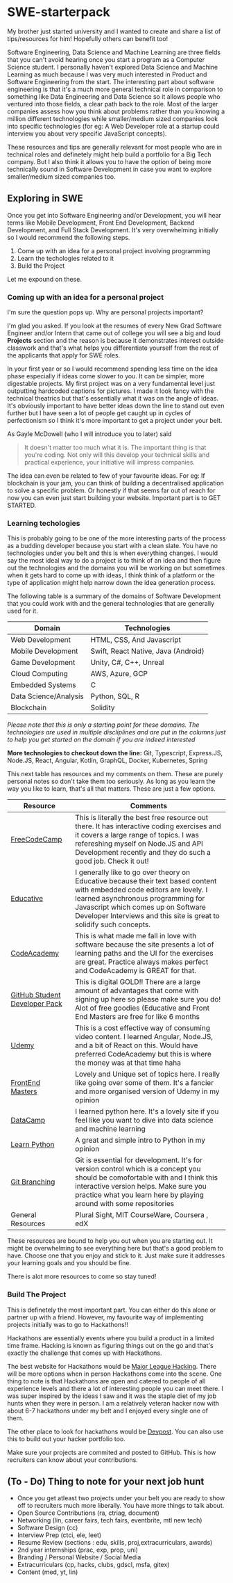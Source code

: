 # SWE-starterpack
My brother just started university and I wanted to create and share a list of tips/resources for him! Hopefully others can benefit too!

Software Engineering, Data Science and Machine Learning are three fields that you can't avoid hearing once you start a program as a Computer Science student. I personally haven't explored Data Science and Machine Learning as much because I was very much interested in Product and Software Engineering from the start. The interesting part about software engineering is that it's a much more general technical role in comparison to something like Data Engineering and Data Science so it allows people who ventured into those fields, a clear path back to the role. Most of the larger companies assess how you think about problems rather than you knowing a million different technologies while smaller/medium sized companies look into specific technologies (for eg: A Web Developer role at a startup could interview you about very specific JavaScript concepts). 

These resources and tips are generally relevant for most people who are in technical roles and definetely might help build a portfolio for a Big Tech company. But I also think it allows you to have the option of being more technically sound in Software Development in case you want to explore smaller/medium sized companies too.

## Exploring in SWE

Once you get into Software Engineering and/or Development, you will hear terms like Mobile Development, Front End Development, Backend Development, and Full Stack Development. It's very overwhelming initially so I would recommend the following steps.

1. Come up with an idea for a personal project involving programming
1. Learn the techologies related to it 
1. Build the Project

Let me expound on these. 

### Coming up with an idea for a personal project

I'm sure the question pops up. Why are personal projects important? 

I'm glad you asked. If you look at the resumes of every New Grad Software Engineer and/or Intern that came out of college you will see a big and loud **Projects** section and the reason is because it demonstrates interest outside classwork and that's what helps you differentiate yourself from the rest of the applicants that apply for SWE roles. 

In your first year or so I would recommend spending less time on the idea phase especially if ideas come slower to you. It can be simpler, more digestable projects. My first project was on a very fundamental level just outputting hardcoded captions for pictures. I made it look fancy with the technical theatrics but that's essentially what it was on the angle of ideas. It's obviously important to have better ideas down the line to stand out even further but I have seen a lot of people get caught up in cycles of perfectionism so I think it's more important to get a project under your belt. 

As Gayle McDowell (who I will introduce you to later) said 
> It doesn't matter too much what it is. The important thing is that you're coding. Not only will this develop your technical skills and practical experience, your initiative will impress companies. 

The idea can even be related to few of your favourite ideas. For eg: If blockchain is your jam, you can think of building a decentralised application to solve a specific problem. Or honestly if that seems far out of reach for now you can even just start building your website. Important part is to GET STARTED. 


### Learning techologies

This is probably going to be one of the more interesting parts of the process as a budding developer because you start with a clean slate. You have no technologies under you belt and this is when everything changes. I would say the most ideal way to do a project is to think of an idea and then figure out the technologies and the domains you will be working on but sometimes when it gets hard to come up with ideas, I think think of a platform or the type of application might help narrow down the idea generation process. 

The following table is a summary of the domains of Software Development that you could work with and the general technologies that are generally used for it.

Domain | Technologies |
-------|--------------
Web Development | HTML, CSS, And Javascript
Mobile Development |  Swift, React Native, Java (Android)
Game Development | Unity, C#, C++, Unreal
Cloud Computing | AWS, Azure, GCP
Embedded Systems | C 
Data Science/Analysis | Python, SQL, R
Blockchain | Solidity

*Please note that this is only a starting point for these domains. The technologies are used in multiple discliplines and are put in the columns just to help you get started on the domain if you are indeed interested*

**More technologies to checkout down the line:** Git, Typescript, Express.JS, Node.JS, React, Angular, Kotlin, GraphQL, Docker, Kubernetes, Spring

This next table has resources and my comments on them. These are purely personal notes so don't take them too seriously. As long as you learn the way you like to learn, that's all that matters. These are just a few options.

Resource | Comments
-------- | ----------
[FreeCodeCamp](https://www.freecodecamp.org/learn/) | This is literally the best free resource out there. It has interactive coding exercises and it covers a large range of topics. I was refereshing myself on Node.JS and API Development recently and they do such a good job. Check it out!
[Educative](https://www.educative.io) | I generally like to go over theory on Educative because their text based content with embedded code editors are lovely. I learned asynchronous programming for Javascript which comes up on Software Developer Interviews and this site is great to solidify such concepts.
[CodeAcademy](https://www.codecademy.com/learn) | This is what made me fall in love with software because the site presents a lot of learning paths and the UI for the exercises are great. Practice always makes perfect and CodeAcademy is GREAT for that.
[GitHub Student Developer Pack](https://education.github.com/pack) | This is digital GOLD!! There are a large amount of advantages that come with signing up here so please make sure you do! Alot of free goodies (Educative and Front End Masters are free for like 6 months
[Udemy](https://www.udemy.com/)| This is a cost effective way of consuming video content. I learned Angular, Node.JS, and a bit of React on this. Would have preferred CodeAcademy but this is where the money was at that time haha
[FrontEnd Masters](https://frontendmasters.com/) | Lovely and Unique set of topics here. I really like going over some of them. It's a fancier and more organised version of Udemy in my opinion
[DataCamp](https://www.datacamp.com/)  | I learned python here. It's a lovely site if you feel like you want to dive into data science and machine learning
[Learn Python](https://cscircles.cemc.uwaterloo.ca/) | A great and simple intro to Python in my opinion
[Git Branching](https://learngitbranching.js.org/)  | Git is essential for development. It's for version control which is a concept you should be comofortable with and I think this interactive version helps. Make sure you practice what you learn here by playing around with some repositories
General Resources | Plural Sight, MIT CourseWare, Coursera , edX

These resources are bound to help you out when you are starting out. It might be overwhelming to see everything here but that's a good problem to have. Choose one that you enjoy and stick to it. Just make sure it addresses your learning goals and you should be fine. 

There is alot more resources to come so stay tuned!

### Build The Project

This is definetely the most important part. You can either do this alone or partner up with a friend. However, my favourite way of implementing projects initially was to go to Hackathons!! 

Hackathons are essentially events where you build a product in a limited time frame. Hacking is known as figuring things out on the go and that's exactly the challenge that comes up with Hackathons. 

The best website for Hackathons would be [Major League Hacking](https://mlh.io/). There will be more options when in person Hackathons come into the scene. One thing to note is that Hackathons are open and catered to people of all experience levels and there a lot of interesting people you can meet there. I was super inspired by the ideas I saw and it was the staple diet of my job hunts when they were in person. I am a relatively veteran hacker now with about 6-7 hackathons under my belt and I enjoyed every single one of them. 

The other place to look for hackathons would be [Devpost](https://devpost.com/). You can also use this to build out your hacker portfolio too. 

Make sure your projects are commited and posted to GitHub. This is how recruiters can know about your contributions.

## (To - Do) Thing to note for your next job hunt

* Once you get atleast two projects under your belt you are ready to show off to recruiters much more liberally. You have more things to talk about. 
* Open Source Contributions (ra, ctriag, document)
* Networking (lin, career fairs, tech fairs, eventbrite, mtl new tech)
* Software Design (cc)
* Interview Prep (ctci, ele, leet)
* Resume Review (sections : edu, skills, proj,extracurriculars, awards)
* 2nd year internships (prac, exp, prop, uni)
* Branding / Personal Website / Social Media
* Extracurriculars (cp, hacks, clubs, gdscl, msfa, gitex)
* Content (med, yt, lin)
